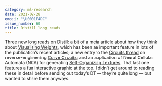 ```yaml
---
category: ml-research
date: 2021-02-28
emoji: "\U0001F4DC"
issue_number: 60
title: Distill long reads
---
```


Three new long reads on Distill: a bit of a meta article about how they think about [Visualizing Weights](https://distill.pub/2020/circuits/visualizing-weights/?utm_campaign=Dynamically%20Typed&utm_medium=email&utm_source=Revue%20newsletter), which has been an important feature in lots of the publication’s recent articles; a new entry to the [Circuits thread](https://distill.pub/2020/circuits?utm_campaign=Dynamically%20Typed&utm_medium=email&utm_source=Revue%20newsletter) on reverse-engineering [Curve Circuits](https://distill.pub/2020/circuits/curve-circuits/?utm_campaign=Dynamically%20Typed&utm_medium=email&utm_source=Revue%20newsletter); and an application of Neural Cellular Automata (NCA) for generating [Self-Organizing Textures](https://distill.pub/selforg/2021/textures/?utm_campaign=Dynamically%20Typed&utm_medium=email&utm_source=Revue%20newsletter).
That last one features a fun interactive graphic at the top.
I didn’t get around to reading these in detail before sending out today’s DT — they’re quite long — but wanted to share them anyways.